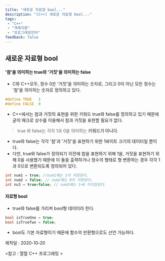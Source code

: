 ```yaml
---
title: "새로운 자료형 bool..."
description: "[C++] 새로운 자료형 bool..."
tags: 
 - "C++"
 - "객체지향"
 - "프로그래밍언어"
feedback: false
---
```


## 새로운 자료형 bool

#### '참'을 의미하는 true와  '거짓'을 의미하는 false

+ C와 C++모두, 정수 0은 '거짓'을 의미하는 숫자로, 그리고 0이 아닌 모든 정수는 '참'을 의미하는 숫자로 정의하고 있다. 

```c
#define TRUE   1
#define FALSE  0
```

+ C++에서는 참과 거짓의 표현을 위한 키워드 true와 false를 정의하고 있기 때문에 굳이 매크로 상수를 이용해서 참과 거짓을 표현할 필요가 없다.

> true 와 false는 각각 1과 0을 의미하는 **키워드가 아니다**.

+ true와 false는 각각 '참'과 '거짓'을 표현하기 위한 1바이트 크기의 데이터일 뿐이다.
+ 다만, true와 false가 정의되기 이전에 참을 표현하기 위해 1을, 거짓을 표현하기 위해 0을 사용했기 때문에 이 둘을 출력하거나 정수의 형태로 형 변환하는 경우 각각 1과 0으로 변환되도록 정의되어 있다.

```c++
int num1 = true; //num1에는 1이 저장된다.
int num2 = false; // num2에는 0이 저장된다.
int nu3 = true+false; // num3에는 1+0 이저장된다.
```



#### 자료형 bool

+ true와 false를 가리켜 bool형 데이터라 한다.

~~~c++
bool isTrueOne = true;
bool isTrueTwo = false;
~~~

+ bool도 기본 자료형이기 때문에 함수의 반환형으로도 선언 가능하다.






제작일 : 2020-10-20

<참고 : 열혈 C++ 프로그래밍 >


